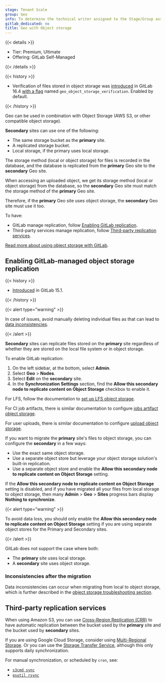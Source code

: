```yaml
---
stage: Tenant Scale
group: Geo
info: To determine the technical writer assigned to the Stage/Group associated with this page, see https://handbook.gitlab.com/handbook/product/ux/technical-writing/#assignments
gitlab_dedicated: no
title: Geo with Object storage
---
```


{{< details >}}

- Tier: Premium, Ultimate
- Offering: GitLab Self-Managed

{{< /details >}}

{{< history >}}

- Verification of files stored in object storage was [introduced](https://gitlab.com/groups/gitlab-org/-/epics/8056) in GitLab 16.4 [with a flag](../../feature_flags/_index.md) named `geo_object_storage_verification`. Enabled by default.

{{< /history >}}

Geo can be used in combination with Object Storage (AWS S3, or other compatible object storage).

**Secondary** sites can use one of the following:

- The same storage bucket as the **primary** site.
- A replicated storage bucket.
- Local storage, if the primary uses local storage.

The storage method (local or object storage) for files is recorded in the database, and the database
is replicated from the **primary** Geo site to the **secondary** Geo site.

When accessing an uploaded object, we get its storage method (local or object storage) from the
database, so the **secondary** Geo site must match the storage method of the **primary** Geo site.

Therefore, if the **primary** Geo site uses object storage, the **secondary** Geo site must use it too.

To have:

- GitLab manage replication, follow [Enabling GitLab replication](#enabling-gitlab-managed-object-storage-replication).
- Third-party services manage replication, follow [Third-party replication services](#third-party-replication-services).

[Read more about using object storage with GitLab](../../object_storage.md).

## Enabling GitLab-managed object storage replication

{{< history >}}

- [Introduced](https://gitlab.com/groups/gitlab-org/-/epics/5551) in GitLab 15.1.

{{< /history >}}

{{< alert type="warning" >}}

In case of issues, avoid manually deleting individual files as that can lead to [data inconsistencies](#inconsistencies-after-the-migration).

{{< /alert >}}

**Secondary** sites can replicate files stored on the **primary** site regardless of
whether they are stored on the local file system or in object storage.

To enable GitLab replication:

1. On the left sidebar, at the bottom, select **Admin**.
1. Select **Geo** > **Nodes**.
1. Select **Edit** on the **secondary** site.
1. In the **Synchronization Settings** section, find the **Allow this secondary node to replicate content on Object Storage**
   checkbox to enable it.

For LFS, follow the documentation to
[set up LFS object storage](../../lfs/_index.md#storing-lfs-objects-in-remote-object-storage).

For CI job artifacts, there is similar documentation to configure
[jobs artifact object storage](../../cicd/job_artifacts.md#using-object-storage).

For user uploads, there is similar documentation to configure [upload object storage](../../uploads.md#using-object-storage).

If you want to migrate the **primary** site's files to object storage, you can
configure the **secondary** in a few ways:

- Use the exact same object storage.
- Use a separate object store but leverage your object storage solution's built-in
  replication.
- Use a separate object store and enable the **Allow this secondary node to replicate
  content on Object Storage** setting.

If the **Allow this secondary node to replicate content on Object Storage** setting
is disabled, and if you have migrated all your files from local storage to object storage,
then many **Admin** > **Geo** > **Sites** progress bars display **Nothing to synchronize**.

{{< alert type="warning" >}}

To avoid data loss, you should only enable the **Allow this secondary node to replicate content on
Object Storage** setting if you are using separate object stores for the Primary and Secondary
sites.

{{< /alert >}}

GitLab does not support the case where both:

- The **primary** site uses local storage.
- A **secondary** site uses object storage.

### Inconsistencies after the migration

Data inconsistencies can occur when migrating from local to object storage,
which is further described in the [object storage troubleshooting section](../../object_storage.md#inconsistencies-after-migrating-to-object-storage).

## Third-party replication services

When using Amazon S3, you can use
[Cross-Region Replication (CRR)](https://docs.aws.amazon.com/AmazonS3/latest/dev/crr.html) to
have automatic replication between the bucket used by the **primary** site and
the bucket used by **secondary** sites.

If you are using Google Cloud Storage, consider using
[Multi-Regional Storage](https://cloud.google.com/storage/docs/storage-classes#multi-regional).
Or you can use the [Storage Transfer Service](https://cloud.google.com/storage-transfer/docs/overview),
although this only supports daily synchronization.

For manual synchronization, or scheduled by `cron`, see:

- [`s3cmd sync`](https://s3tools.org/s3cmd-sync)
- [`gsutil rsync`](https://cloud.google.com/storage/docs/gsutil/commands/rsync)
